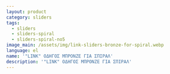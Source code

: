 ```yaml
---
layout: product
category: sliders
tags:
  - sliders
  - sliders-spiral
  - sliders-spiral-no5
image_main: /assets/img/link-sliders-bronze-for-spiral.webp
language: el
name: '"LINK" ΟΔΗΓΟΣ ΜΠΡΟΝΖΕ ΓΙΑ ΣΠΙΡΑΛ'
description: '"LINK" ΟΔΗΓΟΣ ΜΠΡΟΝΖΕ ΓΙΑ ΣΠΙΡΑΛ'
---
```

